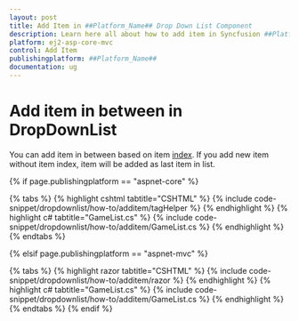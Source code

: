 ```yaml
---
layout: post
title: Add Item in ##Platform_Name## Drop Down List Component
description: Learn here all about how to add item in Syncfusion ##Platform_Name## Drop Down List component of Syncfusion Essential JS 2 and more.
platform: ej2-asp-core-mvc
control: Add Item
publishingplatform: ##Platform_Name##
documentation: ug
---
```



# Add item in between in DropDownList

You can add item in between based on item [index](https://help.syncfusion.com/cr/aspnetcore-js2/Syncfusion.EJ2.DropDowns.DropDownList.html#Syncfusion_EJ2_DropDowns_DropDownList_Index). If you add new item without item index, item will be added as last item in list.

{% if page.publishingplatform == "aspnet-core" %}

{% tabs %}
{% highlight cshtml tabtitle="CSHTML" %}
{% include code-snippet/dropdownlist/how-to/additem/tagHelper %}
{% endhighlight %}
{% highlight c# tabtitle="GameList.cs" %}
{% include code-snippet/dropdownlist/how-to/additem/GameList.cs %}
{% endhighlight %}
{% endtabs %}

{% elsif page.publishingplatform == "aspnet-mvc" %}

{% tabs %}
{% highlight razor tabtitle="CSHTML" %}
{% include code-snippet/dropdownlist/how-to/additem/razor %}
{% endhighlight %}
{% highlight c# tabtitle="GameList.cs" %}
{% include code-snippet/dropdownlist/how-to/additem/GameList.cs %}
{% endhighlight %}
{% endtabs %}
{% endif %}

